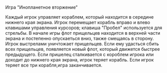 Игра "Инопланетное вторжение"

Каждый игрок управляет кораблем, который находится в середине нижнего края экрана.
Игрок перемещает корабль вправо и влево клавишами управления курсоров; клавиша "Пробел" используется для стрельбы.
В начале игры флот прищельцев находится в верхней части экрана и постепенно опускаеться вниз, также смещаясь в сторону.
Игрок выстрелами уничтожает прищельцев.
Если ему удасться сбить всех прищельцев, появляется новый флот, который движется быстрее предыдущего.
Если пришелец сталкивается с короблем игрока или доходит до нижнего края экрана, игрок теряет корабль.
Если игрок теряет все три корабля,игра заканчивается.
